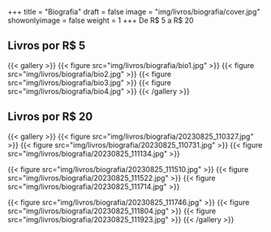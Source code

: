 +++
title = "Biografia"
draft = false
image = "img/livros/biografia/cover.jpg"
showonlyimage = false
weight = 1
+++
De <span class="price">R$ 5 a R$ 20</span>
<!--more-->

## Livros por R$ 5

{{< gallery >}}
{{< figure src="img/livros/biografia/bio1.jpg" >}}
{{< figure src="img/livros/biografia/bio2.jpg" >}}
{{< figure src="img/livros/biografia/bio3.jpg" >}}
{{< figure src="img/livros/biografia/bio4.jpg" >}}
{{< /gallery >}}

## Livros por R$ 20

{{< gallery >}}
{{< figure src="img/livros/biografia/20230825_110327.jpg" >}}
{{< figure src="img/livros/biografia/20230825_110731.jpg" >}}
{{< figure src="img/livros/biografia/20230825_111134.jpg" >}}

{{< figure src="img/livros/biografia/20230825_111510.jpg" >}}
{{< figure src="img/livros/biografia/20230825_111522.jpg" >}}
{{< figure src="img/livros/biografia/20230825_111714.jpg" >}}

{{< figure src="img/livros/biografia/20230825_111746.jpg" >}}
{{< figure src="img/livros/biografia/20230825_111804.jpg" >}}
{{< figure src="img/livros/biografia/20230825_111923.jpg" >}}
{{< /gallery >}}
